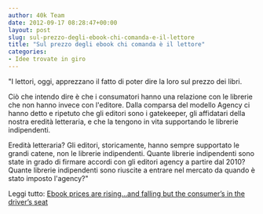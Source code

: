 ```yaml
---
author: 40k Team
date: 2012-09-17 08:28:47+00:00
layout: post
slug: sul-prezzo-degli-ebook-chi-comanda-e-il-lettore
title: "Sul prezzo degli ebook chi comanda è il lettore"
categories:
- Idee trovate in giro
---
```


"I lettori, oggi, apprezzano il fatto di poter dire la loro sul prezzo dei libri.

Ciò che intendo dire è che i consumatori hanno una relazione con le librerie che non hanno invece con l'editore. Dalla comparsa del modello Agency ci hanno detto e ripetuto che gli editori sono i gatekeeper, gli affidatari della nostra eredità letteraria, e che la tengono in vita supportando le librerie indipendenti.

Eredità letteraria? Gli editori, storicamente, hanno sempre supportato le grandi catene, non le librerie indipendenti. Quante librerie indipendenti sono state in grado di firmare accordi con gli editori agency a partire dal 2010? Quante librerie indipendenti sono riuscite a entrare nel mercato da quando è stato imposto l'agency?"

Leggi tutto: [Ebook prices are rising…and falling but the consumer’s in the driver’s seat](http://dearauthor.com/ebooks/ebook-prices-are-rising-and-falling-but-the-consumer/)
